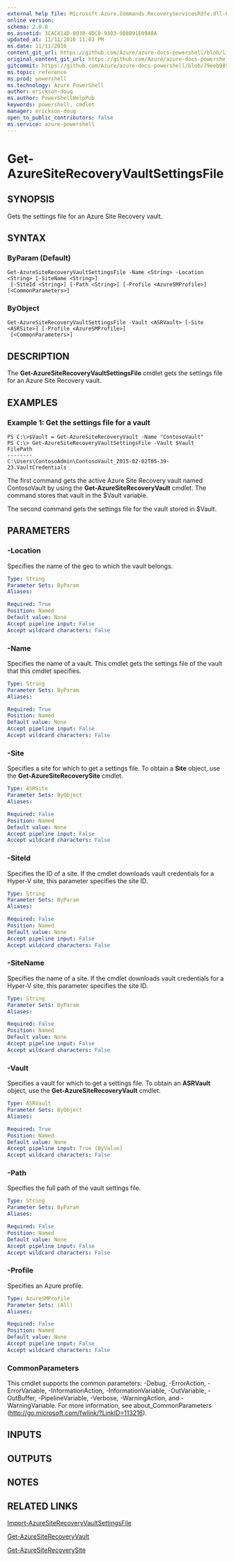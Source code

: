 ```yaml
---
external help file: Microsoft.Azure.Commands.RecoveryServicesRdfe.dll-Help.xml
online version: 
schema: 2.0.0
ms.assetid: 3CAC414D-0038-4DC8-9303-908B91E09A0A
updated_at: 11/11/2016 11:03 PM
ms.date: 11/11/2016
content_git_url: https://github.com/Azure/azure-docs-powershell/blob/live/azureps-cmdlets-docs/ServiceManagement/Azure.SiteRecovery/v1.6.1/Get-AzureSiteRecoveryVaultSettingsFile.md
original_content_git_url: https://github.com/Azure/azure-docs-powershell/blob/live/azureps-cmdlets-docs/ServiceManagement/Azure.SiteRecovery/v1.6.1/Get-AzureSiteRecoveryVaultSettingsFile.md
gitcommit: https://github.com/Azure/azure-docs-powershell/blob/79eeb985ea480979357fb4695832a0c3d29a48bf/azureps-cmdlets-docs/ServiceManagement/Azure.SiteRecovery/v1.6.1/Get-AzureSiteRecoveryVaultSettingsFile.md
ms.topic: reference
ms.prod: powershell
ms.technology: Azure PowerShell
author: erickson-doug
ms.author: PowerShellHelpPub
keywords: powershell, cmdlet
manager: erickson-doug
open_to_public_contributors: false
ms.service: azure-powershell
---
```


# Get-AzureSiteRecoveryVaultSettingsFile

## SYNOPSIS
Gets the settings file for an Azure Site Recovery vault.

## SYNTAX

### ByParam (Default)
```
Get-AzureSiteRecoveryVaultSettingsFile -Name <String> -Location <String> [-SiteName <String>]
 [-SiteId <String>] [-Path <String>] [-Profile <AzureSMProfile>] [<CommonParameters>]
```

### ByObject
```
Get-AzureSiteRecoveryVaultSettingsFile -Vault <ASRVault> [-Site <ASRSite>] [-Profile <AzureSMProfile>]
 [<CommonParameters>]
```

## DESCRIPTION
The **Get-AzureSiteRecoveryVaultSettingsFile** cmdlet gets the settings file for an Azure Site Recovery vault.

## EXAMPLES

### Example 1: Get the settings file for a vault
```
PS C:\>$Vault = Get-AzureSiteRecoveryVault -Name "ContosoVault"
PS C:\> Get-AzureSiteRecoveryVaultSettingsFile -Vault $Vault
FilePath 
-------- 
C:\Users\ContosoAdmin\ContosoVault_2015-02-02T05-39-23.VaultCredentials
```

The first command gets the active Azure Site Recovery vault named ContosoVault by using the **Get-AzureSiteRecoveryVault** cmdlet.
The command stores that vault in the $Vault variable.

The second command gets the settings file for the vault stored in $Vault.

## PARAMETERS

### -Location
Specifies the name of the geo to which the vault belongs.

```yaml
Type: String
Parameter Sets: ByParam
Aliases: 

Required: True
Position: Named
Default value: None
Accept pipeline input: False
Accept wildcard characters: False
```

### -Name
Specifies the name of a vault.
This cmdlet gets the settings file of the vault that this cmdlet specifies.

```yaml
Type: String
Parameter Sets: ByParam
Aliases: 

Required: True
Position: Named
Default value: None
Accept pipeline input: False
Accept wildcard characters: False
```

### -Site
Specifies a site for which to get a settings file.
To obtain a **Site** object, use the **Get-AzureSiteRecoverySite** cmdlet.

```yaml
Type: ASRSite
Parameter Sets: ByObject
Aliases: 

Required: False
Position: Named
Default value: None
Accept pipeline input: False
Accept wildcard characters: False
```

### -SiteId
Specifies the ID of a site.
If the cmdlet downloads vault credentials for a Hyper-V site, this parameter specifies the site ID.

```yaml
Type: String
Parameter Sets: ByParam
Aliases: 

Required: False
Position: Named
Default value: None
Accept pipeline input: False
Accept wildcard characters: False
```

### -SiteName
Specifies the name of a site.
If the cmdlet downloads vault credentials for a Hyper-V site, this parameter specifies the site ID.

```yaml
Type: String
Parameter Sets: ByParam
Aliases: 

Required: False
Position: Named
Default value: None
Accept pipeline input: False
Accept wildcard characters: False
```

### -Vault
Specifies a vault for which to get a settings file.
To obtain an **ASRVault** object, use the **Get-AzureSiteRecoveryVault** cmdlet.

```yaml
Type: ASRVault
Parameter Sets: ByObject
Aliases: 

Required: True
Position: Named
Default value: None
Accept pipeline input: True (ByValue)
Accept wildcard characters: False
```

### -Path
Specifies the full path of the vault settings file.

```yaml
Type: String
Parameter Sets: ByParam
Aliases: 

Required: False
Position: Named
Default value: None
Accept pipeline input: False
Accept wildcard characters: False
```

### -Profile
Specifies an Azure profile.

```yaml
Type: AzureSMProfile
Parameter Sets: (All)
Aliases: 

Required: False
Position: Named
Default value: None
Accept pipeline input: False
Accept wildcard characters: False
```

### CommonParameters
This cmdlet supports the common parameters: -Debug, -ErrorAction, -ErrorVariable, -InformationAction, -InformationVariable, -OutVariable, -OutBuffer, -PipelineVariable, -Verbose, -WarningAction, and -WarningVariable. For more information, see about_CommonParameters (http://go.microsoft.com/fwlink/?LinkID=113216).

## INPUTS

## OUTPUTS

## NOTES

## RELATED LINKS

[Import-AzureSiteRecoveryVaultSettingsFile](xref:ServiceManagement/Azure.SiteRecovery/v1.6.1/Import-AzureSiteRecoveryVaultSettingsFile.md)

[Get-AzureSiteRecoveryVault](xref:ServiceManagement/Azure.SiteRecovery/v1.6.1/Get-AzureSiteRecoveryVault.md)

[Get-AzureSiteRecoverySite](xref:ServiceManagement/Azure.SiteRecovery/v1.6.1/Get-AzureSiteRecoverySite.md)


